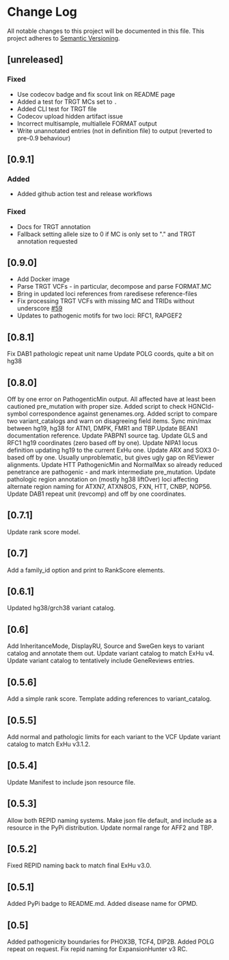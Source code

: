 # Change Log
All notable changes to this project will be documented in this file.
This project adheres to [Semantic Versioning](http://semver.org/).

## [unreleased]
### Fixed
- Use codecov badge and fix scout link on README page
- Added a test for TRGT MCs set to `.`
- Added CLI test for TRGT file
- Codecov upload hidden artifact issue
- Incorrect multisample, multiallele FORMAT output
- Write unannotated entries (not in definition file) to output (reverted to pre-0.9 behaviour)

## [0.9.1]
### Added
- Added github action test and release workflows
### Fixed
- Docs for TRGT annotation
- Fallback setting allele size to 0 if MC is only set to "." and TRGT annotation requested

## [0.9.0]
- Add Docker image
- Parse TRGT VCFs - in particular, decompose and parse FORMAT.MC
- Bring in updated loci references from raredisese reference-files
- Fix processing TRGT VCFs with missing MC and TRIDs without underscore [#59](https://github.com/Clinical-Genomics/stranger/pull/59)
- Updates to pathogenic motifs for two loci: RFC1, RAPGEF2

## [0.8.1]
Fix DAB1 pathologic repeat unit name
Update POLG coords, quite a bit on hg38

## [0.8.0]
Off by one error on PathogenticMin output. All affected have at least been cautioned pre_mutation with proper size.
Added script to check HGNCId-symbol correspondence against genenames.org.
Added script to compare two variant_catalogs and warn on disagreeing field items.
Sync min/max between hg19, hg38 for ATN1, DMPK, FMR1 and TBP.Update BEAN1 documentation reference.
Update PABPN1 source tag.
Update GLS and RFC1 hg19 coordinates (zero based off by one).
Update NIPA1 locus definition updating hg19 to the current ExHu one.
Update ARX and SOX3 0-based off by one. Usually unproblematic, but gives ugly gap on REViewer alignments.
Update HTT PathogenicMin and NormalMax so already reduced penetrance are pathogenic - and mark intermediate pre_mutation.
Update pathologic region annotation on (mostly hg38 liftOver) loci affecting alternate region naming for ATXN7, ATXN8OS, FXN, HTT, CNBP, NOP56.
Update DAB1 repeat unit (revcomp) and off by one coordinates.

## [0.7.1]
Update rank score model.

## [0.7]
Add a family_id option and print to RankScore elements.

## [0.6.1]
Updated hg38/grch38 variant catalog.

## [0.6]
Add InheritanceMode, DisplayRU, Source and SweGen keys to variant catalog and annotate them out.
Update variant catalog to match ExHu v4.
Update variant catalog to tentatively include GeneReviews entries.

## [0.5.6]
Add a simple rank score.
Template adding references to variant_catalog.

## [0.5.5]
Add normal and pathologic limits for each variant to the VCF
Update variant catalog to match ExHu v3.1.2.

## [0.5.4]
Update Manifest to include json resource file.

## [0.5.3]
Allow both REPID naming systems.
Make json file default, and include as a resource in the PyPi distribution.
Update normal range for AFF2 and TBP.

## [0.5.2]
Fixed REPID naming back to match final ExHu v3.0.

## [0.5.1]
Added PyPi badge to README.md.
Added disease name for OPMD.

## [0.5]
Added pathogenicity boundaries for PHOX3B, TCF4, DIP2B.
Added POLG repeat on request.
Fix repid naming for ExpansionHunter v3 RC.

